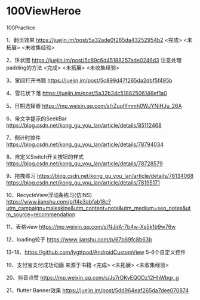 # 100ViewHeroe
100Practice

1、翻页效果
https://juejin.im/post/5a32ade0f265da43252954b2   <完成> <未拓展> <未收集经验>

2、饼状图
https://juejin.im/post/5c89c6d45188257ade0246d3 注意处理padding的方法   <完成> <未拓展> <未收集经验>


3、掌阅打开书籍
https://juejin.im/post/5c899d47f265da2dbf5f495b

4、雪花状下落
https://juejin.im/post/5a32b34c51882506146ef1a0

5、日期选择器
https://mp.weixin.qq.com/s/rZuqlYmmh0WJYNiHJu_26A

6、带文字提示的SeekBar
https://blog.csdn.net/kong_gu_you_lan/article/details/85112468

7、倒计时控件
https://blog.csdn.net/kong_gu_you_lan/article/details/78794034

8、自定义Switch开关按钮的样式
https://blog.csdn.net/kong_gu_you_lan/article/details/78728579

9、拖拽练习
https://blog.csdn.net/kong_gu_you_lan/article/details/78134068
https://blog.csdn.net/kong_gu_you_lan/article/details/78195171

10、RecycleView浮动条练习(仿INS)
https://www.jianshu.com/p/f4e3abfab18c?utm_campaign=maleskine&utm_content=note&utm_medium=seo_notes&utm_source=recommendation

11、表格view https://mp.weixin.qq.com/s/NJjrA-7b4w-Xs5k1b9w76w  

12、loading轮子 https://www.jianshu.com/p/67b69fc8b63b  

13-18、https://github.com/lygttpod/AndroidCustomView 5-6个自定义控件

19、支付宝支付成功动画 来源于书籍  <完成> <未拓展> <未收集经验>

20、抖音点赞 https://mp.weixin.qq.com/s/Js7rOKvEQODz12HhWbgr_g

21、flutter Banner效果 https://juejin.im/post/5dd964eaf265da7dee070874
